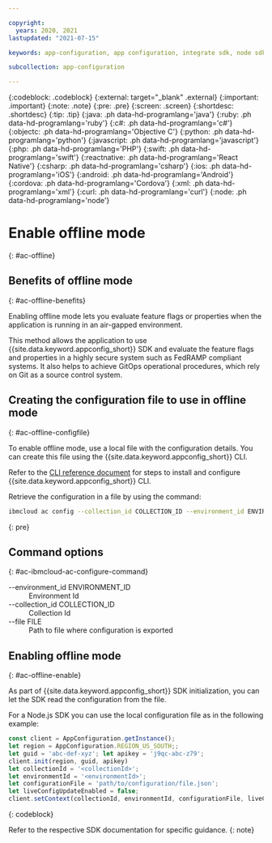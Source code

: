 ```yaml
---

copyright:
  years: 2020, 2021
lastupdated: "2021-07-15"

keywords: app-configuration, app configuration, integrate sdk, node sdk, npm, sdk, android sdk, android, python sdk, python, go, golang, java server sdk, java, go admin sdk

subcollection: app-configuration

---
```


{:codeblock: .codeblock}
{:external: target="_blank" .external}
{:important: .important}
{:note: .note}
{:pre: .pre}
{:screen: .screen}
{:shortdesc: .shortdesc}
{:tip: .tip}
{:java: .ph data-hd-programlang='java'}
{:ruby: .ph data-hd-programlang='ruby'}
{:c#: .ph data-hd-programlang='c#'}
{:objectc: .ph data-hd-programlang='Objective C'}
{:python: .ph data-hd-programlang='python'}
{:javascript: .ph data-hd-programlang='javascript'}
{:php: .ph data-hd-programlang='PHP'}
{:swift: .ph data-hd-programlang='swift'}
{:reactnative: .ph data-hd-programlang='React Native'}
{:csharp: .ph data-hd-programlang='csharp'}
{:ios: .ph data-hd-programlang='iOS'}
{:android: .ph data-hd-programlang='Android'}
{:cordova: .ph data-hd-programlang='Cordova'}
{:xml: .ph data-hd-programlang='xml'}
{:curl: .ph data-hd-programlang='curl'}
{:node: .ph data-hd-programlang='node'}


# Enable offline mode 
{: #ac-offline}

## Benefits of offline mode
{: #ac-offline-benefits}

Enabling offline mode lets you evaluate feature flags or properties when the application is running in an air-gapped environment.  

This method allows the application to use {{site.data.keyword.appconfig_short}} SDK and evaluate the feature flags and properties in a highly secure system such as FedRAMP compliant systems. It also helps to achieve GitOps operational procedures, which rely on Git as a source control system.

## Creating the configuration file to use in offline mode
{: #ac-offline-configfile}

To enable offline mode, use a local file with the configuration details. You can create this file using the {{site.data.keyword.appconfig_short}} CLI.

Refer to the [CLI reference document](https://cloud.ibm.com/docs/app-configuration?topic=app-configuration-cli-plugin-app-configuration-cli) for steps to install and configure {{site.data.keyword.appconfig_short}} CLI.

Retrieve the configuration in a file by using the command:

```sh
ibmcloud ac config --collection_id COLLECTION_ID --environment_id ENVIRONMENT_ID [--file FILE]
```
{: pre}

## Command options
{: #ac-ibmcloud-ac-configure-command}

<dl>
<dt>--environment_id ENVIRONMENT_ID</dt>
<dd>Environment Id</dd>
<dt>--collection_id COLLECTION_ID</dt>
<dd>Collection Id</dd>
<dt>--file FILE</dt>
<dd>Path to file where configuration is exported</dd>
</dl>

## Enabling offline mode
{: #ac-offline-enable}

As part of {{site.data.keyword.appconfig_short}} SDK initialization, you can let the SDK read the configuration from the file.  

For a Node.js SDK you can use the local configuration file as in the following example:

```javascript
const client = AppConfiguration.getInstance();
let region = AppConfiguration.REGION_US_SOUTH;;
let guid = 'abc-def-xyz'; let apikey = 'j9qc-abc-z79';
client.init(region, guid, apikey)
let collectionId = '<collectionId>';
let environmentId = '<environmentId>';
let configurationFile = 'path/to/configuration/file.json';
let liveConfigUpdateEnabled = false;
client.setContext(collectionId, environmentId, configurationFile, liveConfigUpdateEnabled)
```
{: codeblock}

Refer to the respective SDK documentation for specific guidance.
{: note}
